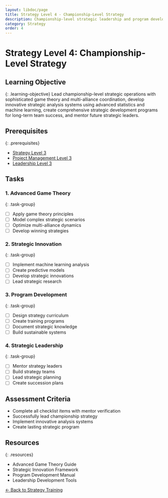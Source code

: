```yaml
---
layout: libdoc/page
title: Strategy Level 4 - Championship-Level Strategy
description: Championship-level strategic leadership and program development
category: Strategy
order: 4
---
```


# Strategy Level 4: Championship-Level Strategy

## Learning Objective
{: .learning-objective}
Lead championship-level strategic operations with sophisticated game theory and multi-alliance coordination, develop innovative strategic analysis systems using advanced statistics and machine learning, create comprehensive strategic development programs for long-term team success, and mentor future strategic leaders.

## Prerequisites
{: .prerequisites}
- [Strategy Level 3](../strategy/level-3)
- [Project Management Level 3](../project-management/level-3)
- [Leadership Level 3](../leadership/level-3)

## Tasks

### 1. Advanced Game Theory
{: .task-group}
- [ ] Apply game theory principles
- [ ] Model complex strategic scenarios
- [ ] Optimize multi-alliance dynamics
- [ ] Develop winning strategies

### 2. Strategic Innovation
{: .task-group}
- [ ] Implement machine learning analysis
- [ ] Create predictive models
- [ ] Develop strategic innovations
- [ ] Lead strategic research

### 3. Program Development
{: .task-group}
- [ ] Design strategy curriculum
- [ ] Create training programs
- [ ] Document strategic knowledge
- [ ] Build sustainable systems

### 4. Strategic Leadership
{: .task-group}
- [ ] Mentor strategy leaders
- [ ] Build strategy teams
- [ ] Lead strategic planning
- [ ] Create succession plans

## Assessment Criteria
- Complete all checklist items with mentor verification
- Successfully lead championship strategy
- Implement innovative analysis systems
- Create lasting strategic program

## Resources
{: .resources}
- Advanced Game Theory Guide
- Strategic Innovation Framework
- Program Development Manual
- Leadership Development Tools

[← Back to Strategy Training](../)